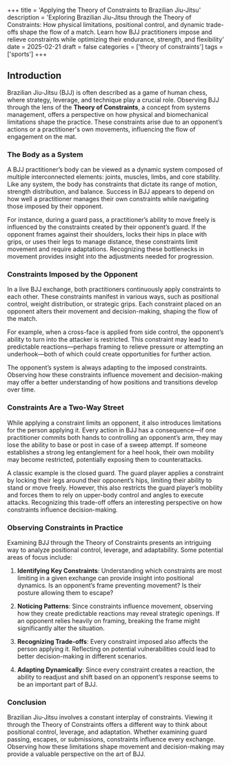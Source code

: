 +++
title = 'Applying the Theory of Constraints to Brazilian Jiu-Jitsu'
description = 'Exploring Brazilian Jiu-Jitsu through the Theory of Constraints: How physical limitations, positional control, and dynamic trade-offs shape the flow of a match. Learn how BJJ practitioners impose and relieve constraints while optimizing their endurance, strength, and flexibility'
date = 2025-02-21
draft = false
categories = ['theory of constraints']
tags = ['sports']
+++

## Introduction

Brazilian Jiu-Jitsu (BJJ) is often described as a game of human chess, where strategy, leverage, and technique play a crucial role. Observing BJJ through the lens of the **Theory of Constraints**, a concept from systems management, offers a perspective on how physical and biomechanical limitations shape the practice. These constraints arise due to an opponent’s actions or a practitioner's own movements, influencing the flow of engagement on the mat.

### The Body as a System

A BJJ practitioner’s body can be viewed as a dynamic system composed of multiple interconnected elements: joints, muscles, limbs, and core stability. Like any system, the body has constraints that dictate its range of motion, strength distribution, and balance. Success in BJJ appears to depend on how well a practitioner manages their own constraints while navigating those imposed by their opponent.

For instance, during a guard pass, a practitioner’s ability to move freely is influenced by the constraints created by their opponent’s guard. If the opponent frames against their shoulders, locks their hips in place with grips, or uses their legs to manage distance, these constraints limit movement and require adaptations. Recognizing these bottlenecks in movement provides insight into the adjustments needed for progression.

### Constraints Imposed by the Opponent

In a live BJJ exchange, both practitioners continuously apply constraints to each other. These constraints manifest in various ways, such as positional control, weight distribution, or strategic grips. Each constraint placed on an opponent alters their movement and decision-making, shaping the flow of the match.

For example, when a cross-face is applied from side control, the opponent’s ability to turn into the attacker is restricted. This constraint may lead to predictable reactions—perhaps framing to relieve pressure or attempting an underhook—both of which could create opportunities for further action.

The opponent’s system is always adapting to the imposed constraints. Observing how these constraints influence movement and decision-making may offer a better understanding of how positions and transitions develop over time.

### Constraints Are a Two-Way Street

While applying a constraint limits an opponent, it also introduces limitations for the person applying it. Every action in BJJ has a consequence—if one practitioner commits both hands to controlling an opponent’s arm, they may lose the ability to base or post in case of a sweep attempt. If someone establishes a strong leg entanglement for a heel hook, their own mobility may become restricted, potentially exposing them to counterattacks.

A classic example is the closed guard. The guard player applies a constraint by locking their legs around their opponent’s hips, limiting their ability to stand or move freely. However, this also restricts the guard player’s mobility and forces them to rely on upper-body control and angles to execute attacks. Recognizing this trade-off offers an interesting perspective on how constraints influence decision-making.

### Observing Constraints in Practice

Examining BJJ through the Theory of Constraints presents an intriguing way to analyze positional control, leverage, and adaptability. Some potential areas of focus include:

1. **Identifying Key Constraints**: Understanding which constraints are most limiting in a given exchange can provide insight into positional dynamics. Is an opponent’s frame preventing movement? Is their posture allowing them to escape?

2. **Noticing Patterns**: Since constraints influence movement, observing how they create predictable reactions may reveal strategic openings. If an opponent relies heavily on framing, breaking the frame might significantly alter the situation.

3. **Recognizing Trade-offs**: Every constraint imposed also affects the person applying it. Reflecting on potential vulnerabilities could lead to better decision-making in different scenarios.

4. **Adapting Dynamically**: Since every constraint creates a reaction, the ability to readjust and shift based on an opponent’s response seems to be an important part of BJJ.

### Conclusion

Brazilian Jiu-Jitsu involves a constant interplay of constraints. Viewing it through the Theory of Constraints offers a different way to think about positional control, leverage, and adaptation. Whether examining guard passing, escapes, or submissions, constraints influence every exchange. Observing how these limitations shape movement and decision-making may provide a valuable perspective on the art of BJJ.

